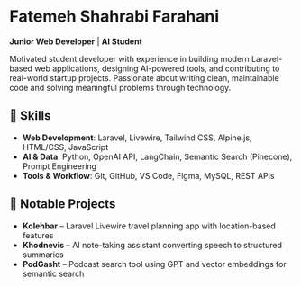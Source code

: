# Fatemeh Shahrabi Farahani

**Junior Web Developer** | **AI Student**

Motivated student developer with experience in building modern Laravel-based web applications, designing AI-powered tools, and contributing to real-world startup projects. Passionate about writing clean, maintainable code and solving meaningful problems through technology.

## 🔧 Skills

- **Web Development**: Laravel, Livewire, Tailwind CSS, Alpine.js, HTML/CSS, JavaScript
- **AI & Data**: Python, OpenAI API, LangChain, Semantic Search (Pinecone), Prompt Engineering
- **Tools & Workflow**: Git, GitHub, VS Code, Figma, MySQL, REST APIs

## 📁 Notable Projects

- **Kolehbar** – Laravel Livewire travel planning app with location-based features  
- **Khodnevis** – AI note-taking assistant converting speech to structured summaries  
- **PodGasht** – Podcast search tool using GPT and vector embeddings for semantic search
